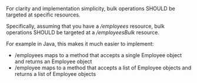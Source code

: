 For clarity and implementation simplicity, bulk operations SHOULD be targeted at specific resources.

Specifically, assuming that you have a _/employees_ resource, bulk operations SHOULD be targeted at a _/employeesBulk_ resource.

For example in Java, this makes it much easier to implement:
* /employees maps to a method that accepts a single Employee object and returns an Employee object
* /employee maps to a method that accepts a list of Employee objects and returns a list of Employee objects